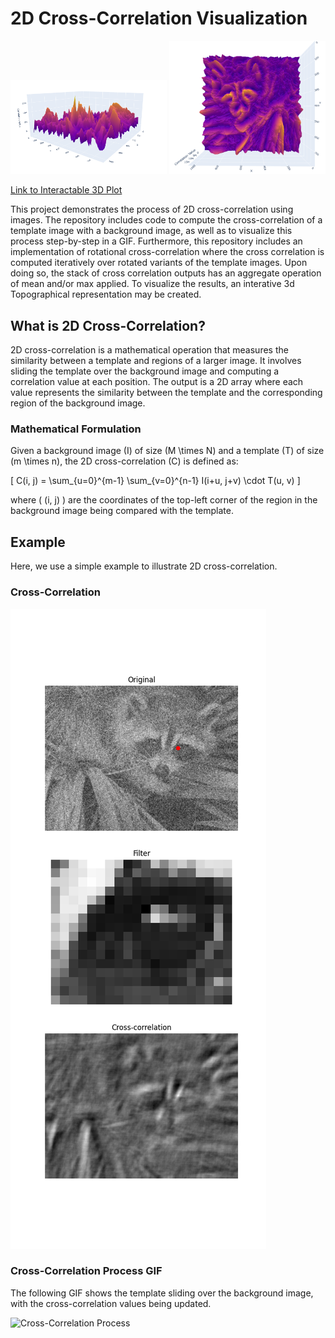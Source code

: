 # 2D Cross-Correlation Visualization

<p float="left">
  <img src="figures/scipy/scipy_max_1.png" width="250" />
  <img src="figures/scipy/scipy_max_2.png" width="250" /> 
</p>

[Link to Interactable 3D Plot](https://ivanvoinovgithub.github.io/ivan-sdk/)

This project demonstrates the process of 2D cross-correlation using images. The repository includes code to compute the cross-correlation of a template image with a background image, as well as to visualize this process step-by-step in a GIF. Furthermore, this repository includes an implementation of rotational cross-correlation where the cross correlation is computed iteratively over rotated variants of the template images. Upon doing so, the stack of cross correlation outputs has an aggregate operation of mean and/or max applied. To visualize the results, an interative 3d Topographical representation may be created.

## What is 2D Cross-Correlation?

2D cross-correlation is a mathematical operation that measures the similarity between a template and regions of a larger image. It involves sliding the template over the background image and computing a correlation value at each position. The output is a 2D array where each value represents the similarity between the template and the corresponding region of the background image.

### Mathematical Formulation

Given a background image \(I\) of size \(M \times N\) and a template \(T\) of size \(m \times n\), the 2D cross-correlation \(C\) is defined as:

\[ C(i, j) = \sum_{u=0}^{m-1} \sum_{v=0}^{n-1} I(i+u, j+v) \cdot T(u, v) \]

where \( (i, j) \) are the coordinates of the top-left corner of the region in the background image being compared with the template.

## Example

Here, we use a simple example to illustrate 2D cross-correlation.

### Cross-Correlation

![Cross-Correlation](figures/scipy/2d_downsampled_images.png)

### Cross-Correlation Process GIF

The following GIF shows the template sliding over the background image, with the cross-correlation values being updated.

![Cross-Correlation Process](figures/scipy/correlation_process.gif)

